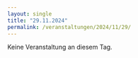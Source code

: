 ```yaml
---
layout: single
title: "29.11.2024"
permalink: /veranstaltungen/2024/11/29/
---
```


Keine Veranstaltung an diesem Tag.
